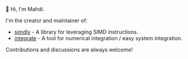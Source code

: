 👋 Hi, I'm Mahdi.

I'm the creator and maintainer of:
*   [simdly](https://github.com/mtantaoui/simdly) - A library for leveraging SIMD instructions.
*   [integrate](https://github.com/mtantaoui/integrate) - A tool for numerical integration / easy system integration.

Contributions and discussions are always welcome!
